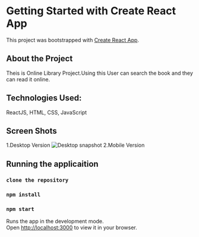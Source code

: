 # Getting Started with Create React App

This project was bootstrapped with [Create React App](https://github.com/facebook/create-react-app).

## About the Project

Theis is Online Library Project.Using this User can search the book and they can read it online.

## Technologies Used:

ReactJS, HTML, CSS, JavaScript

## Screen Shots

1.Desktop Version
![Desktop snapshot](desktop1.png "Library theme")
2.Mobile Version

## Running the applicaition

### `clone the repository`

### `npm install`

### `npm start`

Runs the app in the development mode.\
Open [http://localhost:3000](http://localhost:3000) to view it in your browser.
